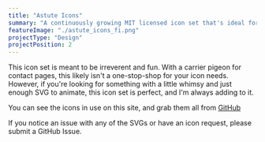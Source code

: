 ```yaml
---
title: "Astute Icons"
summary: "A continuously growing MIT licensed icon set that's ideal for subtle animations."
featureImage: "./astute_icons_fi.png"
projectType: "Design"
projectPosition: 2
---
```


This icon set is meant to be irreverent and fun. With a carrier pigeon for contact pages, this likely isn't a one-stop-shop for your icon needs. However, if you're looking for something with a little whimsy and just enough SVG to animate, this icon set is perfect, and I'm always adding to it.

You can see the icons in use on this site, and grab them all from [GitHub](https://github.com/astuteape/astute-icons)

If you notice an issue with any of the SVGs or have an icon request, please submit a GitHub Issue.
